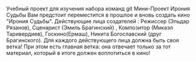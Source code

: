 Учебный проект для изучения набора команд git
Мини-Проект Ирония Судьбы
Вам предстоит переместится в прошлое и вновь создать кино "Ирония Судьбы".
Действующие лица создателей : Режиссер (Эльдар Рязанов), Сценарист (Эмиль Брагинский) , Композитор (Микаэл Таривердиев), Госкино(Ермаш), Никита Богославский (друг Брагинского). Для каждого действующего лица должна быть своя ветка! При этом есть главная ветка: она отвечает только за тот материал, который в итоге должен воплотиться в кино!